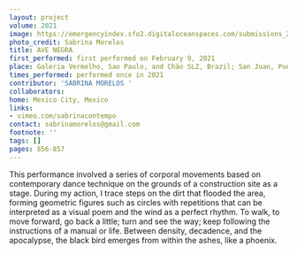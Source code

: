 ```yaml
---
layout: project
volume: 2021
image: https://emergencyindex.sfo2.digitaloceanspaces.com/submissions_2021/images_named/1665718676900__Ave_Negra--Sabrina_Morelos.jpg
photo_credit: Sabrina Morelos
title: AVE NEGRA
first_performed: first performed on February 9, 2021
place: Galeria Vermelho, Sao Paulo, and Chão SLZ, Brazil; San Juan, Puerto Rico
times_performed: performed once in 2021
contributor: 'SABRINA MORELOS '
collaborators:
home: Mexico City, Mexico
links:
- vimeo.com/sabrinacontempo
contact: sabrinamorelos@gmail.com
footnote: ''
tags: []
pages: 856-857
---
```

This performance involved a series of corporal movements based on contemporary dance technique on the grounds of a construction site as a stage. During my action, I trace steps on the dirt that flooded the area, forming geometric figures such as circles with repetitions that can be interpreted as a visual poem and the wind as a perfect rhythm. To walk, to move forward, go back a little; turn and see the way; keep following the instructions of a manual or life. Between density, decadence, and the apocalypse, the black bird emerges from within the ashes, like a phoenix. 